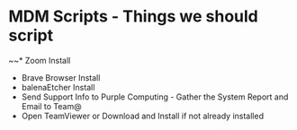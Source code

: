 # MDM Scripts - Things we should script
 
~~* Zoom Install
* Brave Browser Install
* balenaEtcher Install
* Send Support Info to Purple Computing - Gather the System Report and Email to Team@
* Open TeamViewer or Download and Install if not already installed
